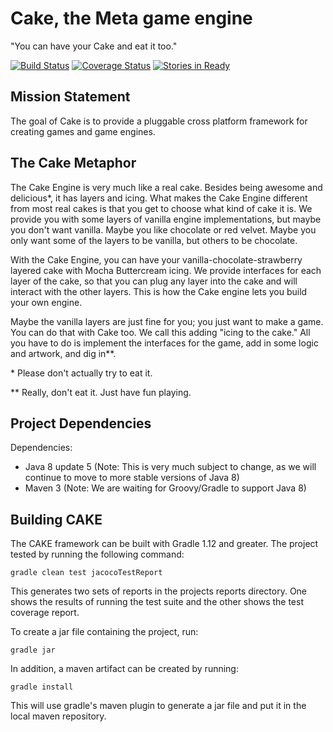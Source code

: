 # Cake, the Meta game engine #
"You can have your Cake and eat it too."

[![Build Status](https://travis-ci.org/metacake/core.png?branch=dev)](https://travis-ci.org/metacake/core)
[![Coverage Status](https://coveralls.io/repos/metacake/core/badge.png?branch=dev)](https://coveralls.io/r/metacake/core?branch=dev)
[![Stories in Ready](https://badge.waffle.io/metacake/core.png?label=ready&title=Ready)](https://waffle.io/metacake/core)

## Mission Statement ##
The goal of Cake is to provide a pluggable cross platform framework for creating games and game engines.

## The Cake Metaphor ##
The Cake Engine is very much like a real cake. Besides being awesome and delicious&#42;, it has layers and icing. What makes the Cake Engine different from most real cakes is that you get to choose what kind of cake it is. We provide you with some layers of vanilla engine implementations, but maybe you don't want vanilla. Maybe you like chocolate or red velvet. Maybe you only want some of the layers to be vanilla, but others to be chocolate.
 
With the Cake Engine, you can have your vanilla-chocolate-strawberry layered cake with Mocha Buttercream icing. We provide interfaces for each layer of the cake, so that you can plug any layer into the cake and will interact with the other layers. This is how the Cake engine lets you build your own engine. 

Maybe the vanilla layers are just fine for you; you just want to make a game. You can do that with Cake too. We call this adding "icing to the cake." All you have to do is implement the interfaces for the game, add in some logic and artwork, and dig in&#42;&#42;.


&#42; Please don't actually try to eat it.

&#42;&#42; Really, don't eat it. Just have fun playing.

## Project Dependencies ##
Dependencies:
+ Java 8 update 5  (Note: This is very much subject to change, as we will continue to move to more stable versions of Java 8)
+ Maven 3 (Note: We are waiting for Groovy/Gradle to support Java 8)

## Building CAKE ##
The CAKE framework can be built with Gradle 1.12 and greater. The project tested by running the following command:
```
gradle clean test jacocoTestReport
```
This generates two sets of reports in the projects reports directory.
One shows the results of running the test suite and the other shows the test coverage report.

To create a jar file containing the project, run:
```
gradle jar
```

In addition, a maven artifact can be created by running:
```
gradle install
```
This will use gradle's maven plugin to generate a jar file and put it in the local maven repository.

